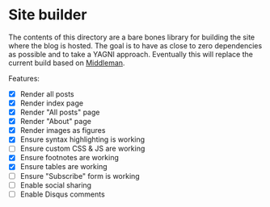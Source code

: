 # Site builder

The contents of this directory are a bare bones library for building the site
where the blog is hosted. The goal is to have as close to zero dependencies as
possible and to take a YAGNI approach. Eventually this will replace the current
build based on [Middleman][1].

Features:

- [x] Render all posts
- [x] Render index page
- [x] Render "All posts" page
- [x] Render "About" page
- [x] Render images as figures
- [x] Ensure syntax highlighting is working
- [ ] Ensure custom CSS & JS are working
- [x] Ensure footnotes are working
- [x] Ensure tables are working
- [ ] Ensure "Subscribe" form is working
- [ ] Enable social sharing
- [ ] Enable Disqus comments

[1]: https://middlemanapp.com/
